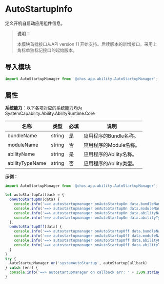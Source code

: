  # AutoStartupInfo

定义开机自启动应用组件信息。

> **说明：**
> 
> 本模块首批接口从API version 11 开始支持。后续版本的新增接口，采用上角标单独标记接口的起始版本。

## 导入模块

```ts
import AutoStartupManager from '@ohos.app.ability.AutoStartupManager';
```

## 属性

**系统能力**：以下各项对应的系统能力均为SystemCapability.Ability.AbilityRuntime.Core

| 名称                      | 类型   | 必填  | 说明       |
| ------------------------- | ------ | ---- | --------- |
| bundleName   | string | 是  | 应用程序的Bundle名称。 |
| moduleName | string | 否   | 应用程序的Module名称。 |
| abilityName | string | 是  | 应用程序的Ability名称。 |
| abilityTypeName | string | 否 | 应用程序的Ability类型。 |

**示例：**

```ts
import AutoStartupManager from '@ohos.app.ability.AutoStartupManager';

let autoStartupCallback = {
  onAutoStartupOn(data) {
    console.info('==> autostartupmanager onAutoStartupOn data.bundleName: ' + data.bundleName);
    console.info('==> autostartupmanager onAutoStartupOn data.moduleName: ' + data.moduleName);
    console.info('==> autostartupmanager onAutoStartupOn data.abilityName: ' + data.abilityName);
    console.info('==> autostartupmanager onAutoStartupOn data.abilityTypeName: ' + data.abilityTypeName);
  },
  onAutoStartupOff(data) {
    console.info('==> autostartupmanager onAutoStartupOff data.bundleName: ' + data.bundleName);
    console.info('==> autostartupmanager onAutoStartupOff data.moduleName: ' + data.moduleName);
    console.info('==> autostartupmanager onAutoStartupOff data.abilityName: ' + data.abilityName);
    console.info('==> autostartupmanager onAutoStartupOff data.abilityTypeName: ' + data.abilityTypeName);
  }
}
try {
  AutoStartupManager.on('systemAutoStartup', autoStartupCallback)
} catch (err) {
  console.info('==> autostartupmanager on callback err: ' + JSON.stringify(err));
}
```
